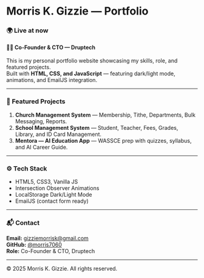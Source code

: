 # Morris K. Gizzie — Portfolio

### 🌍 Live at now

#### 👨‍💻 Co-Founder & CTO — Druptech

This is my personal portfolio website showcasing my skills, role, and featured projects.  
Built with **HTML, CSS, and JavaScript** — featuring dark/light mode, animations, and EmailJS integration.

---

### 🚀 Featured Projects
1. **Church Management System** — Membership, Tithe, Departments, Bulk Messaging, Reports.
2. **School Management System** — Student, Teacher, Fees, Grades, Library, and ID Card Management.
3. **Mentora — AI Education App** — WASSCE prep with quizzes, syllabus, and AI Career Guide.

---

### ⚙️ Tech Stack
- HTML5, CSS3, Vanilla JS
- Intersection Observer Animations
- LocalStorage Dark/Light Mode
- EmailJS (contact form ready)

---

### 📬 Contact
**Email:** gizziemorrisk@gmail.com  
**GitHub:** [@morris7060](https://github.com/morris7060)  
**Role:** Co-Founder & CTO, Druptech

---
© 2025 Morris K. Gizzie. All rights reserved.
